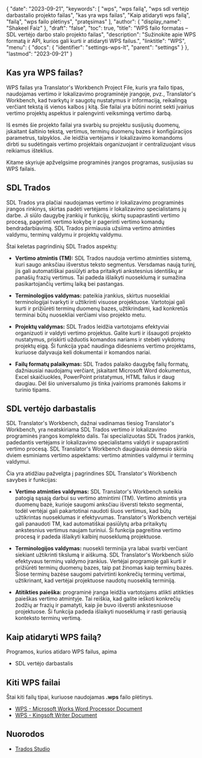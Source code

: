 {
  "date": "2023-09-21",
  "keywords": [
"wps",
"wps failą",
"wps sdl vertėjo darbastalio projekto failas",
"kas yra wps failas",
"Kaip atidaryti wps failą",
"failą",
"wps failo plėtinys",
"pratęsimas"
],
  "author": {
    "display_name": "Shakeel Faiz"
},
  "draft": "false",
  "toc": true,
  "title": "WPS failo formatas – SDL vertėjo darbo stalo projekto failas",
  "description": "Sužinokite apie WPS formatą ir API, kurios gali kurti ir atidaryti WPS failus.",
  "linktitle": "WPS",
  "menu": {
    "docs": {
      "identifier": "settings-wps-lt",
      "parent": "settings"
}
},
  "lastmod": "2023-09-21"
}

## Kas yra WPS failas?

WPS failas yra Translator's Workbench Project File, kuris yra failo tipas, naudojamas vertimo ir lokalizavimo programinėje įrangoje, pvz., Translator's Workbench, kad tvarkytų ir saugotų nustatymus ir informaciją, reikalingą verčiant tekstą iš vienos kalbos į kitą. Šie failai yra būtini norint sekti įvairius vertimo projektų aspektus ir palengvinti veiksmingą vertimo darbą.

Iš esmės šie projekto failai yra svarbių su projektu susijusių duomenų, įskaitant šaltinio tekstą, vertimus, terminų duomenų bazes ir konfigūracijos parametrus, talpyklos. Jie leidžia vertėjams ir lokalizavimo komandoms dirbti su sudėtingais vertimo projektais organizuojant ir centralizuojant visus reikiamus išteklius.

Kitame skyriuje apžvelgsime programinės įrangos programas, susijusias su WPS failais.

## SDL Trados

SDL Trados yra plačiai naudojamas vertimo ir lokalizavimo programinės įrangos rinkinys, skirtas padėti vertėjams ir lokalizavimo specialistams jų darbe. Ji siūlo daugybę įrankių ir funkcijų, skirtų supaprastinti vertimo procesą, pagerinti vertimo kokybę ir pagerinti vertimo komandų bendradarbiavimą. SDL Trados pirmiausia užsiima vertimo atminties valdymu, terminų valdymu ir projektų valdymu.

Štai keletas pagrindinių SDL Trados aspektų:

- **Vertimo atmintis (TM):** SDL Trados naudoja vertimo atminties sistemą, kuri saugo anksčiau išverstus teksto segmentus. Versdamas naują turinį, jis gali automatiškai pasiūlyti arba pritaikyti ankstesnius identiškų ar panašių frazių vertimus. Tai padeda išlaikyti nuoseklumą ir sumažina pasikartojančių vertimų laiką bei pastangas.

- **Terminologijos valdymas:** pateikia įrankius, skirtus nuosekliai terminologijai tvarkyti ir užtikrinti visuose projektuose. Vartotojai gali kurti ir prižiūrėti terminų duomenų bazes, užtikrindami, kad konkretūs terminai būtų nuosekliai verčiami viso projekto metu.

- **Projektų valdymas:** SDL Trados leidžia vartotojams efektyviai organizuoti ir valdyti vertimo projektus. Galite kurti ir išsaugoti projekto nustatymus, priskirti užduotis komandos nariams ir stebėti vykdomų projektų eigą. Ši funkcija ypač naudinga didesniems vertimo projektams, kuriuose dalyvauja keli dokumentai ir komandos nariai.

- **Failų formatų palaikymas:** SDL Trados palaiko daugybę failų formatų, dažniausiai naudojamų verčiant, įskaitant Microsoft Word dokumentus, Excel skaičiuokles, PowerPoint pristatymus, HTML failus ir daug daugiau. Dėl šio universalumo jis tinka įvairioms pramonės šakoms ir turinio tipams.

## SDL vertėjo darbastalis

SDL Translator's Workbench, dažnai vadinamas tiesiog Translator's Workbench, yra neatskiriama SDL Trados vertimo ir lokalizavimo programinės įrangos komplekto dalis. Tai specializuotas SDL Trados įrankis, padedantis vertėjams ir lokalizavimo specialistams valdyti ir supaprastinti vertimo procesą. SDL Translator's Workbench daugiausia dėmesio skiria dviem esminiams vertimo aspektams: vertimo atminties valdymui ir terminų valdymui.

Čia yra atidžiau pažvelgta į pagrindines SDL Translator's Workbench savybes ir funkcijas:

- **Vertimo atminties valdymas:** SDL Translator's Workbench suteikia patogią sąsają darbui su vertimo atmintimi (TM). Vertimo atmintis yra duomenų bazė, kurioje saugomi anksčiau išversti teksto segmentai, todėl vertėjai gali pakartotinai naudoti šiuos vertimus, kad būtų užtikrintas nuoseklumas ir efektyvumas. Translator's Workbench vertėjai gali panaudoti TM, kad automatiškai pasiūlytų arba pritaikytų ankstesnius vertimus naujam turiniui. Ši funkcija pagreitina vertimo procesą ir padeda išlaikyti kalbinį nuoseklumą projektuose.

- **Terminologijos valdymas:** nuosekli terminija yra labai svarbi verčiant siekiant užtikrinti tikslumą ir aiškumą. SDL Translator's Workbench siūlo efektyvaus terminų valdymo įrankius. Vertėjai programoje gali kurti ir prižiūrėti terminų duomenų bazes, taip pat žinomas kaip terminų bazės. Šiose terminų bazėse saugomi patvirtinti konkrečių terminų vertimai, užtikrinant, kad vertėjai projektuose naudotų nuoseklią terminiją.

- **Atitikties paieška:** programinė įranga leidžia vartotojams atlikti atitikties paieškas vertimo atmintyje. Tai reiškia, kad galite ieškoti konkrečių žodžių ar frazių ir pamatyti, kaip jie buvo išversti ankstesniuose projektuose. Ši funkcija padeda išlaikyti nuoseklumą ir rasti geriausią konteksto terminų vertimą.

## Kaip atidaryti WPS failą?

Programos, kurios atidaro WPS failus, apima

- SDL vertėjo darbastalis

## Kiti WPS failai

Štai kiti failų tipai, kuriuose naudojamas **.wps** failo plėtinys.

- [WPS - Microsoft Works Word Processor Document](/word-processing/wps/)
- [WPS - Kingsoft Writer Document](/word-processing/wps-kingsoft/)

## Nuorodos
* [Trados Studio](https://en.wikipedia.org/wiki/Trados_Studio)
